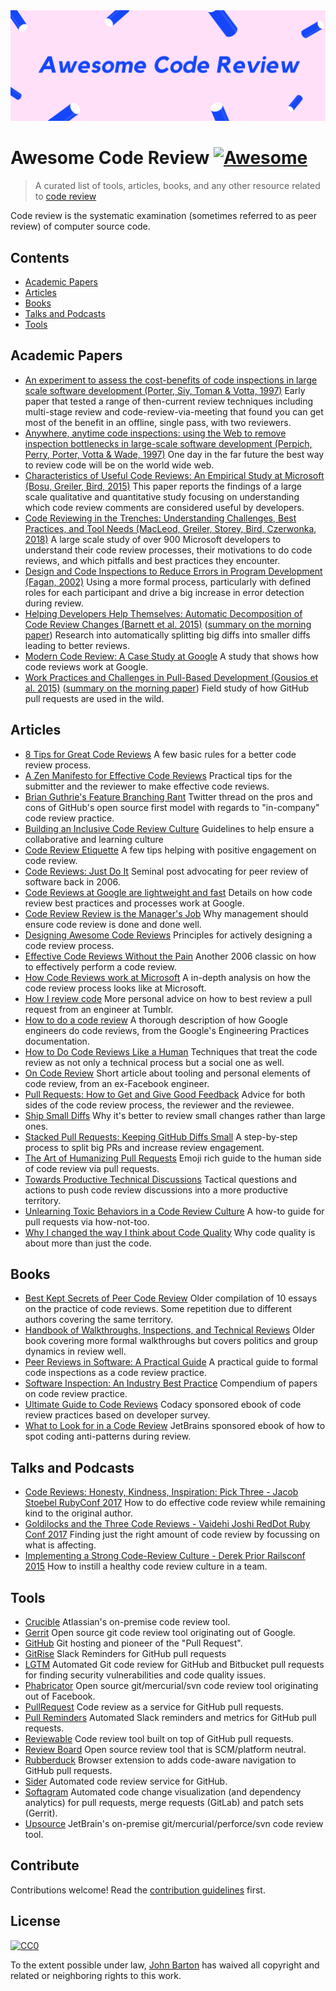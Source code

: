 <img src="Awesome Code Review.png" alt="Awesome Code Review" />

# Awesome Code Review [![Awesome](https://cdn.rawgit.com/sindresorhus/awesome/d7305f38d29fed78fa85652e3a63e154dd8e8829/media/badge.svg)](https://github.com/sindresorhus/awesome)

> A curated list of tools, articles, books, and any other resource related to [code review](https://en.wikipedia.org/wiki/Code_review)

Code review is the systematic examination (sometimes referred to as peer review) of computer source code.

## Contents

- [Academic Papers](#academic-papers)
- [Articles](#articles)
- [Books](#books)
- [Talks and Podcasts](#talks-and-podcasts)
- [Tools](#tools)

## Academic Papers

- [An experiment to assess the cost-benefits of code inspections in large scale software development (Porter, Siy, Toman & Votta, 1997)](http://laser.cs.umass.edu/courses/cs521-621.Fall10/documents/PorterSiyetal.pdf) Early paper that tested a range of then-current review techniques including multi-stage review and code-review-via-meeting that found you can get most of the benefit in an offline, single pass, with two reviewers.
- [Anywhere, anytime code inspections: using the Web to remove inspection bottlenecks in large-scale software development (Perpich, Perry, Porter, Votta & Wade, 1997)](https://dl.acm.org/citation.cfm?id=253234) One day in the far future the best way to review code will be on the world wide web.
- [Characteristics of Useful Code Reviews: An Empirical Study at Microsoft (Bosu, Greiler, Bird, 2015)](https://www.michaelagreiler.com/wp-content/uploads/2019/02/Characteristics-Of-Useful-Comments.pdf) This paper reports the findings of a large scale qualitative and quantitative study focusing on understanding which code review comments are considered useful by developers.  
- [Code Reviewing in the Trenches: Understanding Challenges, Best Practices, and Tool Needs (MacLeod, Greiler, Storey, Bird, Czerwonka, 2018)](https://www.michaelagreiler.com/wp-content/uploads/2019/03/Code-Reviewing-in-the-Trenches-Understanding-Challenges-Best-Practices-and-Tool-Needs.pdf) A large scale study of over 900 Microsoft developers to understand their code review processes, their motivations to do code reviews, and which pitfalls and best practices they encounter.
- [Design and Code Inspections to Reduce Errors in Program Development (Fagan, 2002)](https://link.springer.com/chapter/10.1007/978-3-642-59412-0_35) Using a more formal process, particularly with defined roles for each participant and drive a big increase in error detection during review.
- [Helping Developers Help Themselves: Automatic Decomposition of Code Review Changes (Barnett et al. 2015)](http://research.microsoft.com/pubs/238937/barnett2015hdh.pdf) ([summary on the morning paper](https://blog.acolyer.org/2015/06/26/helping-developers-help-themselves-automatic-decomposition-of-code-review-changes/)) Research into automatically splitting big diffs into smaller diffs leading to better reviews.
- [Modern Code Review: A Case Study at Google](https://sback.it/publications/icse2018seip.pdf) A study that shows how code reviews work at Google.
- [Work Practices and Challenges in Pull-Based Development (Gousios et al. 2015)](https://sback.it/publications/icse2016b.pdf) ([summary on the morning paper](https://blog.acolyer.org/2015/06/23/work-practices-and-challenges-in-pull-based-development/)) Field study of how GitHub pull requests are used in the wild.

## Articles

- [8 Tips for Great Code Reviews](https://kellysutton.com/2018/10/08/8-tips-for-great-code-reviews.html) A few basic rules for a better code review process.
- [A Zen Manifesto for Effective Code Reviews](https://medium.freecodecamp.org/a-zen-manifesto-for-effective-code-reviews-e30b5c95204a) Practical tips for the submitter and the reviewer to make effective code reviews.
- [Brian Guthrie's Feature Branching Rant](https://twitter.com/bguthrie/status/937750796334174209) Twitter thread on the pros and cons of GitHub's open source first model with regards to "in-company" code review practice.
- [Building an Inclusive Code Review Culture](https://blog.plaid.com/building-an-inclusive-code-review-culture/) Guidelines to help ensure a collaborative and learning culture
- [Code Review Etiquette](https://css-tricks.com/code-review-etiquette/) A few tips helping with positive engagement on code review.
- [Code Reviews: Just Do It](https://blog.codinghorror.com/code-reviews-just-do-it/) Seminal post advocating for peer review of software back in 2006.
- [Code Reviews at Google are lightweight and fast](https://www.michaelagreiler.com/code-reviews-at-google/) Details on how code review best practices and processes work at Google.
- [Code Review Review is the Manager's Job](https://hecate.co/blog/code-review-review-is-the-managers-job) Why management should ensure code review is done and done well.
- [Designing Awesome Code Reviews](https://medium.com/unpacking-trunk-club/designing-awesome-code-reviews-5a0d9cd867e3) Principles for actively designing a code review process.
- [Effective Code Reviews Without the Pain](https://www.developer.com/tech/article.php/3579756/Effective-Code-Reviews-Without-the-Pain.htm) Another 2006 classic on how to effectively perform a code review.
- [How Code Reviews work at Microsoft](https://www.michaelagreiler.com/code-reviews-at-microsoft-how-to-code-review-at-a-large-software-company/) A in-depth analysis on how the code review process looks like at Microsoft.
- [How I review code](https://engineering.tumblr.com/post/170040992289/how-i-review-code) More personal advice on how to best review a pull request from an engineer at Tumblr.
- [How to do a code review](https://google.github.io/eng-practices/review/reviewer/) A thorough description of how Google engineers do code reviews, from the Google's Engineering Practices documentation.
- [How to Do Code Reviews Like a Human](https://mtlynch.io/human-code-reviews-1/) Techniques that treat the code review as not only a technical process but a social one as well.
- [On Code Review](https://medium.com/@schrockn/on-code-reviews-b1c7c94d868c) Short article about tooling and personal elements of code review, from an ex-Facebook engineer.
- [Pull Requests: How to Get and Give Good Feedback](https://kickstarter.engineering/pull-requests-how-to-get-and-give-good-feedback-f573469f0c44) Advice for both sides of the code review process, the reviewer and the reviewee.
- [Ship Small Diffs](https://blog.skyliner.io/ship-small-diffs-741308bec0d1) Why it's better to review small changes rather than large ones.
- [Stacked Pull Requests: Keeping GitHub Diffs Small](https://graysonkoonce.com/stacked-pull-requests-keeping-github-diffs-small/) A step-by-step process to split big PRs and increase review engagement.
- [The Art of Humanizing Pull Requests](https://blog.usejournal.com/the-art-of-humanizing-pull-requests-prs-b520588eb345) Emoji rich guide to the human side of code review via pull requests.
- [Towards Productive Technical Discussions](https://cate.blog/2018/07/03/towards-productive-technical-discussions/) Tactical questions and actions to push code review discussions into a more productive territory.
- [Unlearning Toxic Behaviors in a Code Review Culture](https://medium.com/@sandya.sankarram/unlearning-toxic-behaviors-in-a-code-review-culture-b7c295452a3c) A how-to guide for pull requests via how-not-too.
- [Why I changed the way I think about Code Quality](https://medium.freecodecamp.org/why-i-changed-the-way-i-think-about-code-quality-88c5d8d57e68) Why code quality is about more than just the code.

## Books

- [Best Kept Secrets of Peer Code Review](https://www.goodreads.com/book/show/1563457.Best_Kept_Secrets_of_Peer_Code_Review) Older compilation of 10 essays on the practice of code reviews. Some repetition due to different authors covering the same territory.
- [Handbook of Walkthroughs, Inspections, and Technical Reviews](https://www.amazon.com/Handbook-Walkthroughs-Inspections-Technical-Reviews/dp/0932633196) Older book covering more formal walkthroughs but covers politics and group dynamics in review well.
- [Peer Reviews in Software: A Practical Guide](https://www.amazon.com/Peer-Reviews-Software-Practical-Guide/dp/0201734850) A practical guide to formal code inspections as a code review practice.
- [Software Inspection: An Industry Best Practice](https://www.amazon.com/Software-Inspection-Industry-Best-Practice/dp/0818673400) Compendium of papers on code review practice.
- [Ultimate Guide to Code Reviews](https://www.codacy.com/ebooks/guide-to-code-reviews) Codacy sponsored ebook of code review practices based on developer survey.
- [What to Look for in a Code Review](https://leanpub.com/whattolookforinacodereview) JetBrains sponsored ebook of how to spot coding anti-patterns during review.

## Talks and Podcasts

- [Code Reviews: Honesty, Kindness, Inspiration: Pick Three - Jacob Stoebel RubyConf 2017](http://confreaks.tv/videos/rubyconf2017-code-reviews-honesty-kindness-inspiration-pick-three) How to do effective code review while remaining kind to the original author.
- [Goldilocks and the Three Code Reviews - Vaidehi Joshi RedDot Ruby Conf 2017](https://confreaks.tv/videos/reddotrubyconf2017-goldilocks-and-the-three-code-reviews) Finding just the right amount of code review by focussing on what is affecting.
- [Implementing a Strong Code-Review Culture - Derek Prior Railsconf 2015](https://www.youtube.com/watch?v=PJjmw9TRB7s) How to instill a healthy code review culture in a team.

## Tools

- [Crucible](https://www.atlassian.com/software/crucible) Atlassian's on-premise code review tool.
- [Gerrit](https://www.gerritcodereview.com/) Open source git code review tool originating out of Google.
- [GitHub](https://github.com) Git hosting and pioneer of the "Pull Request".
- [GitRise](https://www.gitrise.com/) Slack Reminders for GitHub pull requests
- [LGTM](https://lgtm.com) Automated Git code review for GitHub and Bitbucket pull requests for finding security vulnerabilities and code quality issues.
- [Phabricator](https://www.phacility.com/phabricator/) Open source git/mercurial/svn code review tool originating out of Facebook.
- [PullRequest](https://www.pullrequest.com/) Code review as a service for GitHub pull requests.
- [Pull Reminders](https://pullreminders.com) Automated Slack reminders and metrics for GitHub pull requests.
- [Reviewable](https://reviewable.io/) Code review tool built on top of GitHub pull requests.
- [Review Board](https://www.reviewboard.org/) Open source review tool that is SCM/platform neutral.
- [Rubberduck](https://www.rubberduck.io) Browser extension to adds code-aware navigation to GitHub pull requests.
- [Sider](https://sider.review/) Automated code review service for GitHub.
- [Softagram](https://softagram.com/) Automated code change visualization (and dependency analytics) for pull requests, merge requests (GitLab) and patch sets (Gerrit).
- [Upsource](https://www.jetbrains.com/upsource/) JetBrain's on-premise git/mercurial/perforce/svn code review tool.

## Contribute

Contributions welcome! Read the [contribution guidelines](contributing.md) first.

## License

[![CC0](http://mirrors.creativecommons.org/presskit/buttons/88x31/svg/cc-zero.svg)](http://creativecommons.org/publicdomain/zero/1.0)

To the extent possible under law, [John Barton](https://johnbarton.co) has waived all copyright and
related or neighboring rights to this work.
